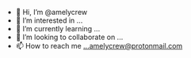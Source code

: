 - 👋 Hi, I’m @amelycrew
- 👀 I’m interested in ...
- 🌱 I’m currently learning ...
- 💞️ I’m looking to collaborate on ...
- 📫 How to reach me ...amelycrew@protonmail.com

<!---
amelycrew/amelycrew is a ✨ special ✨ repository because its `README.md` (this file) appears on your GitHub profile.
You can click the Preview link to take a look at your changes.
--->
